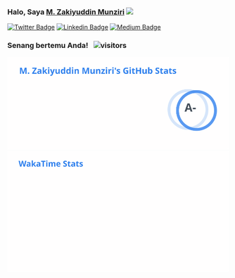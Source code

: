 ### Halo, Saya <a href="https://zakiego.my.id/" target="_blank">M. Zakiyuddin Munziri</a> <img src="https://media.giphy.com/media/hvRJCLFzcasrR4ia7z/giphy.gif" width="25px">

[![Twitter Badge](https://img.shields.io/badge/-Twitter-00acee?style=flat-square&logo=Twitter&logoColor=white)](https://twitter.com/prasastipagi)
[![Linkedin Badge](https://img.shields.io/badge/-LinkedIn-0e76a8?style=flat-square&logo=Linkedin&logoColor=white)](https://linkedin.com/in/mzakiyuddin)
[![Medium Badge](https://img.shields.io/badge/medium-%2312100E.svg?&style=for-square&logo=medium&logoColor=white)](https://mzakiyuddin.medium.com/)


### Senang bertemu Anda! &nbsp; ![visitors](https://visitor-badge.glitch.me/badge?page_id=page.id)

<div>
  <img src="https://raw.githubusercontent.com/zakiego/github-readme-wakatime-image-saver/main/github-stats.svg" />
  <!-- <img height="180em" src="https://github-readme-stats.vercel.app/api/top-langs/?username=zakiego&exclude_repo=KNN-Image-Classification&show_icons=true&hide_border=true&layout=compact&count_private=true&langs_count=4"/> -->
</div>
<div>
   <img src="https://raw.githubusercontent.com/zakiego/github-readme-wakatime-image-saver/main/wakatime-stats.svg" />
</div>
